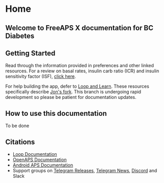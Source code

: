 # Home
## Welcome to FreeAPS X documentation for BC Diabetes 

## Getting Started
Read through the information provided in preferences and other linked resources. For a review on basal rates, insulin carb ratio (ICR) and insulin sensitivity factor (ISF), <a href="/basal-isf-icr">click here</a>.

For help building the app, defer to <a href="https://www.loopandlearn.org/freeaps-x/">Loop and Learn</a>. These resources specifically describe <a href="https://github.com/Jon-b-m/freeaps">Jon's fork</a>. This branch is undergoing rapid development so please be patient for documentation updates.

## How to use this documentation
To be done

## Citations
- <a href="https://loopkit.github.io/loopdocs/">Loop Documentation</a>
- <a href="https://openaps.readthedocs.io/">OpenAPS Documentation</a>
- <a href="https://androidaps.readthedocs.io/">Android APS Documentation</a>
- Support groups on <a href="https://t.me/s/FreeAPSX_News">Telegram Releases</a>, <a href="https://t.me/FreeAPSX_Eng">Telegram News</a>, <a href="https://discord.gg/32VCtN3tMF">Discord</a> and Slack